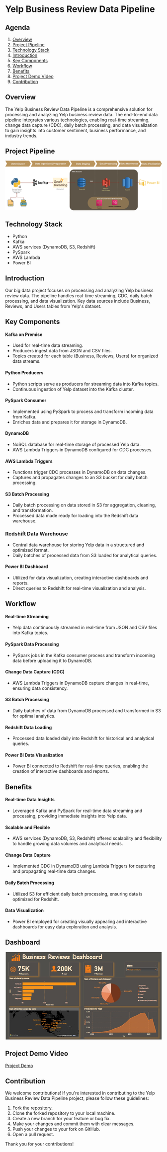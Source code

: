 # Yelp Business Review Data Pipeline

## Agenda

1. [Overview](#overview)
2. [Project Pipeline](#project-pipeline)
3. [Technology Stack](#technology-stack)
4. [Introduction](#introduction)
5. [Key Components](#key-components)
6. [Workflow](#workflow)
7. [Benefits](#benefits)
8. [Project Demo Video](#project-demo-video)
9. [Contribution](#contribution)

## Overview

The Yelp Business Review Data Pipeline is a comprehensive solution for processing and analyzing Yelp business review data. The end-to-end data pipeline integrates various technologies, enabling real-time streaming, change data capture (CDC), daily batch processing, and data visualization to gain insights into customer sentiment, business performance, and industry trends.

## Project Pipeline

![Project Pipeline](Images/project_pipeline.png)

## Technology Stack

- Python
- Kafka
- AWS services (DynamoDB, S3, Redshift)
- PySpark
- AWS Lambda
- Power BI

## Introduction

Our big data project focuses on processing and analyzing Yelp business review data. The pipeline handles real-time streaming, CDC, daily batch processing, and data visualization. Key data sources include Business, Reviews, and Users tables from Yelp's dataset.

## Key Components

#### Kafka on Premise

- Used for real-time data streaming.
- Producers ingest data from JSON and CSV files.
- Topics created for each table (Business, Reviews, Users) for organized data streams.

#### Python Producers

- Python scripts serve as producers for streaming data into Kafka topics.
- Continuous ingestion of Yelp dataset into the Kafka cluster.

#### PySpark Consumer

- Implemented using PySpark to process and transform incoming data from Kafka.
- Enriches data and prepares it for storage in DynamoDB.

#### DynamoDB

- NoSQL database for real-time storage of processed Yelp data.
- AWS Lambda Triggers in DynamoDB configured for CDC processes.

#### AWS Lambda Triggers

- Functions trigger CDC processes in DynamoDB on data changes.
- Captures and propagates changes to an S3 bucket for daily batch processing.

#### S3 Batch Processing

- Daily batch processing on data stored in S3 for aggregation, cleaning, and transformation.
- Processed data made ready for loading into the Redshift data warehouse.

### Redshift Data Warehouse

- Central data warehouse for storing Yelp data in a structured and optimized format.
- Daily batches of processed data from S3 loaded for analytical queries.

#### Power BI Dashboard

- Utilized for data visualization, creating interactive dashboards and reports.
- Direct queries to Redshift for real-time visualization and analysis.

## Workflow

#### Real-time Streaming

- Yelp data continuously streamed in real-time from JSON and CSV files into Kafka topics.

#### PySpark Data Processing

- PySpark jobs in the Kafka consumer process and transform incoming data before uploading it to DynamoDB.

#### Change Data Capture (CDC)

- AWS Lambda Triggers in DynamoDB capture changes in real-time, ensuring data consistency.

#### S3 Batch Processing

- Daily batches of data from DynamoDB processed and transformed in S3 for optimal analytics.

#### Redshift Data Loading

- Processed data loaded daily into Redshift for historical and analytical queries.

#### Power BI Data Visualization

- Power BI connected to Redshift for real-time queries, enabling the creation of interactive dashboards and reports.

## Benefits

#### Real-time Data Insights

- Leveraged Kafka and PySpark for real-time data streaming and processing, providing immediate insights into Yelp data.

#### Scalable and Flexible

- AWS services (DynamoDB, S3, Redshift) offered scalability and flexibility to handle growing data volumes and analytical needs.

#### Change Data Capture

- Implemented CDC in DynamoDB using Lambda Triggers for capturing and propagating real-time data changes.

#### Daily Batch Processing

- Utilized S3 for efficient daily batch processing, ensuring data is optimized for Redshift.

#### Data Visualization

- Power BI employed for creating visually appealing and interactive dashboards for easy data exploration and analysis.

## Dashboard

![Dashboard](Images/dashboard.jpeg)

## Project Demo Video

[Project Demo](https://github.com/alaahgag/Business_Reviews_Pipeline/assets/101465586/e1dfbfa3-fe3d-40fb-8a18-572919ed86a9)

## Contribution

We welcome contributions! If you're interested in contributing to the Yelp Business Review Data Pipeline project, please follow these guidelines:

1. Fork the repository.
2. Clone the forked repository to your local machine.
3. Create a new branch for your feature or bug fix.
4. Make your changes and commit them with clear messages.
5. Push your changes to your fork on GitHub.
6. Open a pull request.

Thank you for your contributions!
